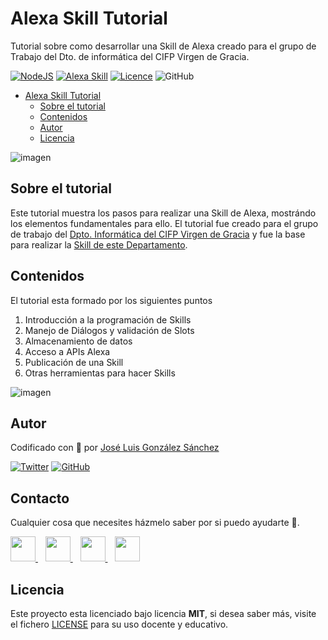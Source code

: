 # Alexa Skill Tutorial
Tutorial sobre como desarrollar una Skill de Alexa creado para el grupo de Trabajo del Dto. de informática del CIFP Virgen de Gracia.

[![NodeJS](https://img.shields.io/badge/NodeJS-Ready-83BA63)](https://nodejs.org/es/)
[![Alexa Skill](https://img.shields.io/badge/TypeScript-Ready-3178c6)](https://developer.amazon.com/en-US/alexa/alexa-skills-kit/get-deeper/tutorials-code-samples)
[![Licence](https://img.shields.io/github/license/joseluisgs/todo-native-script)](./LICENSE)
![GitHub](https://img.shields.io/github/last-commit/joseluisgs/alexa-skill-tutorial)

- [Alexa Skill Tutorial](#alexa-skill-tutorial)
  - [Sobre el tutorial](#sobre-el-tutorial)
  - [Contenidos](#contenidos)
  - [Autor](#autor)
  - [Licencia](#licencia)

![imagen](https://m.media-amazon.com/images/G/01/DeveloperBlogs/AlexaBlogs/AlexaSkillsKit/VisualStudioCode_blog_(1)._CB472727322_.png)

## Sobre el tutorial

Este tutorial muestra los pasos para realizar una Skill de Alexa, mostrándo los elementos fundamentales para ello. El tutorial fue creado para el grupo de trabajo del [Dpto. Informática del CIFP Virgen de Gracia](https://informaticacifpvg.netlify.app/) y fue la base para realizar la [Skill de este Departamento](https://github.com/joseluisgs/informatica-skill).

## Contenidos
El tutorial esta formado por los siguientes puntos
1. Introducción a la programación de Skills
2. Manejo de Diálogos y validación de Slots
3. Almacenamiento de datos
4. Acceso a APIs Alexa
5. Publicación de una Skill
6. Otras herramientas para hacer Skills

![imagen](https://blogs.encamina.com/piensa-en-software-desarrolla-en-colores/wp-content/uploads/sites/21/2019/01/alexa-architecture.jpg)

## Autor

Codificado con :sparkling_heart: por [José Luis González Sánchez](https://twitter.com/joseluisgonsan)

[![Twitter](https://img.shields.io/twitter/follow/joseluisgonsan?style=social)](https://twitter.com/joseluisgonsan)
[![GitHub](https://img.shields.io/github/followers/joseluisgs?style=social)](https://github.com/joseluisgs)

<h2>Contacto</h2>
<p>
  Cualquier cosa que necesites házmelo saber por si puedo ayudarte 💬.
</p>
<p>
    <a href="https://twitter.com/joseluisgonsan" target="_blank">
        <img src="https://pitlochryfestivaltheatre.com/wp-content/uploads/2020/04/2-27646_twitter-logo-png-transparent-background-logo-twitter-png.png" 
    height="40">
    </a> &nbsp;&nbsp;
    <a href="https://github.com/joseluisgs" target="_blank">
        <img src="https://cdn.iconscout.com/icon/free/png-256/github-153-675523.png" 
    height="40">
    </a> &nbsp;&nbsp;
    <a href="https://www.linkedin.com/in/joseluisgonsan" target="_blank">
        <img src="https://upload.wikimedia.org/wikipedia/commons/thumb/c/ca/LinkedIn_logo_initials.png/768px-LinkedIn_logo_initials.png" 
    height="40">
    </a>  &nbsp;&nbsp;
    <a href="https://joseluisgs.github.io/" target="_blank">
        <img src="https://www.lazaroamor.es/img/develop.png" 
    height="40">
    </a>
</p>


## Licencia

Este proyecto esta licenciado bajo licencia **MIT**, si desea saber más, visite el fichero
[LICENSE](./LICENSE) para su uso docente y educativo.